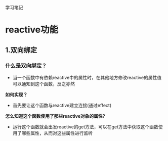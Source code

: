 学习笔记


# reactive功能
## 1.双向绑定
### 什么是双向绑定？
- 当一个函数中有依赖reactive中的属性时，在其他地方修改reactive的属性值可以通知到这个函数，反之亦然
  
**如何实现？**
- 首先要让这个函数与reactive建立连接(通过effect)

**怎么知道这个函数使用了那些reactive对象的属性?**
- 运行这个函数就会出发reactive的get方法，可以在get方法中获取这个函数使用了哪些属性，从而对这些属性进行监听
